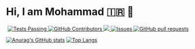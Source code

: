 # Hi, I am Mohammad :iran: :wave:
<!-- <img align="center" src="https://avatars.githubusercontent.com/u/21143857?v=4" width="150" style="border-radius=100%"> -->
  <p align="center">
    <a href="https://github.com/gitipasand/github-readme-stats/actions">
      <img alt="Tests Passing" src="https://github.com/gitipasand/github-readme-stats/workflows/Test/badge.svg" />
    </a>
    <a href="https://github.com/gitipasand/github-readme-stats/graphs/contributors">
      <img alt="GitHub Contributors" src="https://img.shields.io/github/contributors/gitipasand/github-readme-stats" />
    </a>
    <a href="https://codecov.io/gh/gitipasand/github-readme-stats">
      <img src="https://codecov.io/gh/gitipasand/github-readme-stats/branch/master/graph/badge.svg" />
    </a>
    <a href="https://github.com/gitipasand/github-readme-stats/issues">
      <img alt="Issues" src="https://img.shields.io/github/issues/gitipasand/github-readme-stats?color=0088ff" />
    </a>
    <a href="https://github.com/gitipasand/github-readme-stats/pulls">
      <img alt="GitHub pull requests" src="https://img.shields.io/github/issues-pr/gitipasand/github-readme-stats?color=0088ff" />
    </a>
  </p>
  
[![Anurag's GitHub stats](https://github-readme-stats.vercel.app/api?username=gitipasand&count_private=true)](https://github.com/gitipasand/github-readme-stats)
[![Top Langs](https://github-readme-stats.vercel.app/api/top-langs/?username=gitipasand&layout=compact&exclude_repo=github-readme-stats,gitipasand.github.io)](https://github.com/gitipasand/github-readme-stats)
